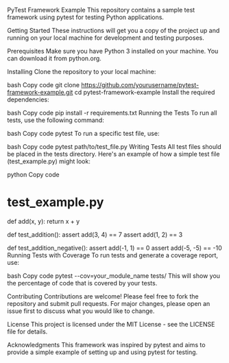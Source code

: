PyTest Framework Example
This repository contains a sample test framework using pytest for testing Python applications.

Getting Started
These instructions will get you a copy of the project up and running on your local machine for development and testing purposes.

Prerequisites
Make sure you have Python 3 installed on your machine. You can download it from python.org.

Installing
Clone the repository to your local machine:

bash
Copy code
git clone https://github.com/yourusername/pytest-framework-example.git
cd pytest-framework-example
Install the required dependencies:

bash
Copy code
pip install -r requirements.txt
Running the Tests
To run all tests, use the following command:

bash
Copy code
pytest
To run a specific test file, use:

bash
Copy code
pytest path/to/test_file.py
Writing Tests
All test files should be placed in the tests directory. Here's an example of how a simple test file (test_example.py) might look:

python
Copy code
# test_example.py

def add(x, y):
    return x + y

def test_addition():
    assert add(3, 4) == 7
    assert add(1, 2) == 3

def test_addition_negative():
    assert add(-1, 1) == 0
    assert add(-5, -5) == -10
Running Tests with Coverage
To run tests and generate a coverage report, use:

bash
Copy code
pytest --cov=your_module_name tests/
This will show you the percentage of code that is covered by your tests.

Contributing
Contributions are welcome! Please feel free to fork the repository and submit pull requests. For major changes, please open an issue first to discuss what you would like to change.

License
This project is licensed under the MIT License - see the LICENSE file for details.

Acknowledgments
This framework was inspired by pytest and aims to provide a simple example of setting up and using pytest for testing.

